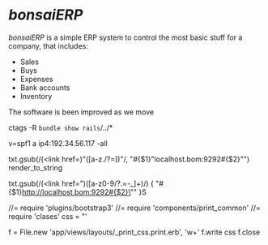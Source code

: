 # *bonsaiERP*
*bonsaiERP* is a simple ERP system to control the most basic stuff for a company, that includes:

- Sales
- Buys
- Expenses
- Bank accounts
- Inventory

 The software is been improved as we move

ctags -R `bundle show rails`/../*

v=spf1 a ip4:192.34.56.117 -all

txt.gsub(/(<link href=)"([a-z\.\/\?=])"/, "#{$1}\"localhost.bom:9292#{$2}\"")
render_to_string

txt.gsub(/(<link href=")([a-z0-9\/\?\.=\-_]+)/) { "#{$1}http://localhost.bom:9292#{$2}\"" }S

//= require 'plugins/bootstrap3'
//= require 'components/print_common'
//= require 'clases'
css = "<style>\n"
%w(plugins/bootstrap3 components/print_common clases).each do |v|
  css << Rails.application.assets.find_asset(v).body
end
css << '</style>'

f = File.new 'app/views/layouts/_print_css.print.erb', 'w+'
f.write css
f.close
